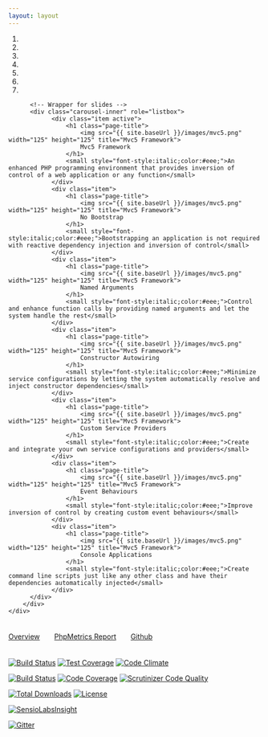 ```yaml
---
layout: layout
---
```

<div class="page-masthead container-fluid">
    <div class="container" style="padding-bottom:10px;">
        <div id="carousel-example-generic" class="carousel slide" data-ride="carousel" data-interval="7500">
          <!-- Indicators -->
          <ol class="carousel-indicators">
            <li data-target="#carousel-example-generic" data-slide-to="0" class="active"></li>
            <li data-target="#carousel-example-generic" data-slide-to="1"></li>
            <li data-target="#carousel-example-generic" data-slide-to="2"></li>
            <li data-target="#carousel-example-generic" data-slide-to="3"></li>
            <li data-target="#carousel-example-generic" data-slide-to="4"></li>
            <li data-target="#carousel-example-generic" data-slide-to="5"></li>
            <li data-target="#carousel-example-generic" data-slide-to="6"></li>
          </ol>
        
          <!-- Wrapper for slides -->
          <div class="carousel-inner" role="listbox">
                <div class="item active">
                    <h1 class="page-title">
                        <img src="{{ site.baseUrl }}/images/mvc5.png" width="125" height="125" title="Mvc5 Framework">
                        Mvc5 Framework
                    </h1>
                    <small style="font-style:italic;color:#eee;">An enhanced PHP programming environment that provides inversion of control of a web application or any function</small>
                </div>
                <div class="item">
                    <h1 class="page-title">
                        <img src="{{ site.baseUrl }}/images/mvc5.png" width="125" height="125" title="Mvc5 Framework">
                        No Bootstrap
                    </h1>
                    <small style="font-style:italic;color:#eee;">Bootstrapping an application is not required with reactive dependency injection and inversion of control</small>
                </div>
                <div class="item">
                    <h1 class="page-title">
                        <img src="{{ site.baseUrl }}/images/mvc5.png" width="125" height="125" title="Mvc5 Framework">
                        Named Arguments
                    </h1>
                    <small style="font-style:italic;color:#eee;">Control and enhance function calls by providing named arguments and let the system handle the rest</small>
                </div>
                <div class="item">
                    <h1 class="page-title">
                        <img src="{{ site.baseUrl }}/images/mvc5.png" width="125" height="125" title="Mvc5 Framework">
                        Constructor Autowiring
                    </h1>
                    <small style="font-style:italic;color:#eee;">Minimize service configurations by letting the system automatically resolve and inject constructor dependencies</small>
                </div>
                <div class="item">
                    <h1 class="page-title">
                        <img src="{{ site.baseUrl }}/images/mvc5.png" width="125" height="125" title="Mvc5 Framework">
                        Custom Service Providers
                    </h1>
                    <small style="font-style:italic;color:#eee;">Create and integrate your own service configurations and providers</small>
                </div>
                <div class="item">
                    <h1 class="page-title">
                        <img src="{{ site.baseUrl }}/images/mvc5.png" width="125" height="125" title="Mvc5 Framework">
                        Event Behaviours
                    </h1>
                    <small style="font-style:italic;color:#eee;">Improve inversion of control by creating custom event behaviours</small>
                </div>
                <div class="item">
                    <h1 class="page-title">
                        <img src="{{ site.baseUrl }}/images/mvc5.png" width="125" height="125" title="Mvc5 Framework">
                        Console Applications
                    </h1>
                    <small style="font-style:italic;color:#eee;">Create command line scripts just like any other class and have their dependencies automatically injected</small>
                </div>
          </div>
        </div>
    </div>
</div>
<div class="container">
    <div class="row" style="margin-top:35px;margin-bottom:35px;">
        <div class="col-md-offset-3">
            <a class="btn btn-default btn-lg" style="margin-right:25px;margin-bottom:8px;" href="/overview" role="button"><span class="glyphicon glyphicon-book"></span> Overview</a>            
            <a class="btn btn-default btn-lg" style="margin-right:25px;margin-bottom:8px;" href="/phpmetrics"><span class="glyphicon glyphicon-dashboard"></span> PhpMetrics Report</a>
            <a class="btn btn-default btn-lg" style="margin-bottom:8px;" href="https://github.com/mvc5" role="button"><span class="glyphicon glyphicon-hand-right"></span> Github</a>
        </div>
    </div>
    <div class="row">
        <div class="col-md-offset-4">
        <p>
            <a href="https://travis-ci.org/mvc5/framework"><img src="https://api.travis-ci.org/mvc5/application.svg" alt="Build Status" /></a>
            <a href="https://codeclimate.com/github/mvc5/framework"><img src="https://codeclimate.com/github/mvc5/framework/badges/coverage.svg" alt="Test Coverage" /></a>
            <a href="https://codeclimate.com/github/mvc5/framework"><img src="https://codeclimate.com/github/mvc5/framework/badges/gpa.svg" alt="Code Climate" /></a>
        </p>
        <p>
            <a href="https://scrutinizer-ci.com/g/mvc5/framework/build-status/master"><img src="https://scrutinizer-ci.com/g/mvc5/framework/badges/build.png?b=master" alt="Build Status" /></a>
            <a href="https://scrutinizer-ci.com/g/mvc5/framework/?branch=master"><img src="https://scrutinizer-ci.com/g/mvc5/framework/badges/coverage.png?b=master" alt="Code Coverage" /></a>
            <a href="https://scrutinizer-ci.com/g/mvc5/framework/?branch=master"><img src="https://scrutinizer-ci.com/g/mvc5/framework/badges/quality-score.png?b=master" alt="Scrutinizer Code Quality" /></a>
        </p>
        <p>
            <a href="https://packagist.org/packages/mvc5/framework"><img src="https://poser.pugx.org/mvc5/framework/downloads" alt="Total Downloads" /></a>
            <a href="https://packagist.org/packages/mvc5/framework"><img src="https://poser.pugx.org/mvc5/framework/license" alt="License" /></a>
        </p>
        <p><a href="https://insight.sensiolabs.com/projects/6a19e4e3-e771-46e3-9f10-fe1c06837f43"><img src="https://insight.sensiolabs.com/projects/6a19e4e3-e771-46e3-9f10-fe1c06837f43/big.png" alt="SensioLabsInsight" /></a></p>
        <p><a href="https://gitter.im/mvc5/framework?utm_source=badge&amp;utm_medium=badge&amp;utm_campaign=pr-badge"><img src="https://camo.githubusercontent.com/da2edb525cde1455a622c58c0effc3a90b9a181c/68747470733a2f2f6261646765732e6769747465722e696d2f4a6f696e253230436861742e737667" alt="Gitter" data-canonical-src="https://badges.gitter.im/Join%20Chat.svg" style="max-width:100%;"></a></p>
        </div>
    </div>
</div>